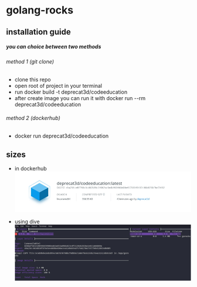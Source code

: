 # golang-rocks

## installation guide

##### you can choice between two methods

###### method 1 (git clone)

- clone this repo
- open root of project in your terminal
- run docker build -t deprecat3d/codeeducation
- after create image you can run it with docker run --rm deprecat3d/codeeducation

###### method 2 (dockerhub)

- docker run deprecat3d/codeeducation

## sizes

- in dockerhub
  ![size dockerhub](./dockerhub.jpg)

- using dive
  ![size pulled img](./dive.jpeg)
